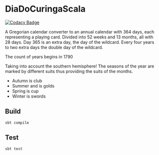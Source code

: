 # DiaDoCuringaScala

[![Codacy Badge](https://api.codacy.com/project/badge/Grade/563c263750134f0d9648c33187aef87a)](https://www.codacy.com/app/0unit/DiaDoCuringaScala?utm_source=github.com&amp;utm_medium=referral&amp;utm_content=0unit/DiaDoCuringaScala&amp;utm_campaign=Badge_Grade)

A Gregorian calendar converter to an annual calendar with 364 days, each representing a playing card. Divided into 52 weeks and 13 months, all with 28 days. Day 365 is an extra day, the day of the wildcard. Every four years to two extra days the double day of the wildcard.

The count of years begins in 1790

Taking into account the southern hemisphere! The seasons of the year are marked by different suits thus providing the suits of the months.

* Autumn is club 
* Summer and is golds
* Spring is cup 
* Winter is swords

## Build
```
sbt compile
```

## Test
```
sbt test
```
